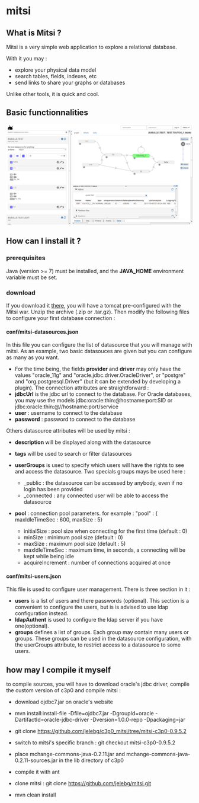 # mitsi

## What is Mitsi ?

Mitsi is a very simple web application to explore a relational database.

With it you may :
* explore your physical data model
* search tables, fields, indexes, etc
* send links to share your graphs or databases

Unlike other tools, it is quick and cool.

## Basic functionnalities

![Screen](/.github/mitsi_screen.png)

## How can I install it ?

### prerequisites

Java (version >= 7) must be installed, and the **JAVA_HOME** environment variable must be set.

### download

If you download it [there](https://github.com/jelebg/mitsi/releases/), you will have a tomcat pre-configured with the Mitsi war.
Unzip the archive (.zip or .tar.gz).
Then modify the following files to configure your first database connection :

#### conf/mitsi-datasources.json
In this file you can configure the list of datasource that you will manage with mitsi.
As an example, two basic datasouces are given but you can configure as many as you want.

* For the time being, the fields **provider** and **driver** may only have the values "oracle_11g" and "oracle.jdbc.driver.OracleDriver", or "postgre" and "org.postgresql.Driver" (but it can be extended by developing a plugin).
The connection attributes are straightforward :
* **jdbcUrl** is the jdbc url to connect to the database. For Oracle databases, you may use the models jdbc:oracle:thin:@hostname:port:SID or jdbc:oracle:thin:@//hostname:port/service
* **user** : username to connect to the database
* **password** : password to connect to the database

Others datasource attributes will be used by mitsi :
* **description** will be displayed along with the datasource
* **tags** will be used to search or filter datasources
* **userGroups** is used to specify which users will have the rights to see and access the datasource. Two specials groups mays be used here :
	* _public : the datasource can be accessed by anybody, even if no login has been provided
	* _connected : any connected user will be able to access the datasource

* **pool** : connection pool parameters. for example : "pool" : { maxIdleTimeSec : 600,  maxSize : 5}
	* initialSize : pool size when connecting for the first time (default : 0)
	* minSize : minimum pool size (default : 0)
	* maxSize : maximum pool size (default : 5)
	* maxIdleTimeSec : maximum time, in seconds, a connecting will be kept while being idle
	* acquireIncrement : number of connections acquired at once

#### conf/mitsi-users.json

This file is used to configure user management. There is three section in it :
* **users** is a list of users and there passwords (optional). This section is a convenient to configure the users, but is is advised to use ldap configuration instead.
* **ldapAuthent** is used to configure the ldap server if you have one(optional).
* **groups** defines a list of groups. Each group may contain many users or groups. These groups can be used in the datasource configuration, with the userGroups attribute, to restrict access to a datasource to some users.

## how may I compile it myself
to compile sources, you will have to download oracle's jdbc driver, compile the custom version of c3p0 and compile mitsi :

* download ojdbc7.jar on oracle's website
* mvn install:install-file -Dfile=ojdbc7.jar -DgroupId=oracle -DartifactId=oracle-jdbc-driver -Dversion=1.0.0-repo -Dpackaging=jar

* git clone https://github.com/jelebg/c3p0_mitsi/tree/mitsi-c3p0-0.9.5.2
* switch to mitsi's specific branch : git checkout mitsi-c3p0-0.9.5.2
* place mchange-commons-java-0.2.11.jar and mchange-commons-java-0.2.11-sources.jar in the lib directory of c3p0
* compile it with ant

* clone mitsi : git clone https://github.com/jelebg/mitsi.git 
* mvn clean install
